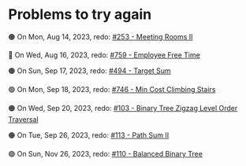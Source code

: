 # Problems to try again

🟠 On Mon, Aug 14, 2023, redo: <a href="https://leetcode.com/problems/meeting-rooms-ii">#253 - Meeting Rooms II</a>

🔴 On Wed, Aug 16, 2023, redo: <a href="https://leetcode.com/problems/employee-free-time">#759 - Employee Free Time</a>

🟠 On Sun, Sep 17, 2023, redo: <a href="https://leetcode.com/problems/target-sum">#494 - Target Sum</a>

🟢 On Mon, Sep 18, 2023, redo: <a href="https://leetcode.com/problems/min-cost-climbing-stairs">#746 - Min Cost Climbing Stairs</a>

🟠 On Wed, Sep 20, 2023, redo: <a href="https://leetcode.com/problems/binary-tree-zigzag-level-order-traversal">#103 - Binary Tree Zigzag Level Order Traversal</a>

🟠 On Tue, Sep 26, 2023, redo: <a href="https://leetcode.com/problems/path-sum-ii">#113 - Path Sum II</a>

🟢 On Sun, Nov 26, 2023, redo: <a href="https://leetcode.com/problems/balanced-binary-tree">#110 - Balanced Binary Tree</a>
